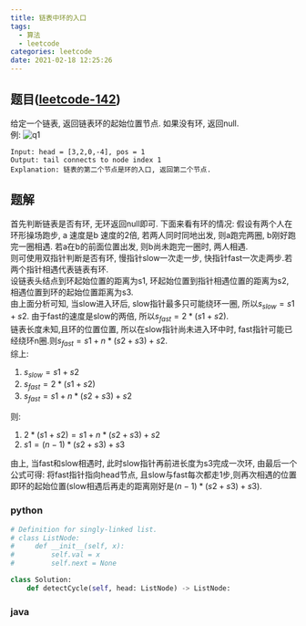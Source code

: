 ```yaml
---
title: 链表中环的入口
tags:
  - 算法
  - leetcode
categories: leetcode
date: 2021-02-18 12:25:26
---
```

## 题目([leetcode-142](https://leetcode.com/problems/linked-list-cycle-ii/))
给定一个链表, 返回链表环的起始位置节点. 如果没有环, 返回null.  
例:
![q1](https://cdn.jsdelivr.net/gh/in-a-day/cdn@main/images/leetcode/142/q_1.png)
```
Input: head = [3,2,0,-4], pos = 1
Output: tail connects to node index 1
Explanation: 链表的第二个节点是环的入口, 返回第二个节点.
```

## 题解
首先判断链表是否有环, 无环返回null即可.
下面来看有环的情况:
假设有两个人在环形操场跑步, a 速度是b 速度的2倍, 若两人同时同地出发, 则a跑完两圈, b刚好跑完一圈相遇. 若a在b的前面位置出发, 则b尚未跑完一圈时, 两人相遇.  
则可使用双指针判断是否有环, 慢指针slow一次走一步, 快指针fast一次走两步.若两个指针相遇代表链表有环.  
设链表头结点到环起始位置的距离为s1, 环起始位置到指针相遇位置的距离为s2, 相遇位置到环的起始位置距离为s3.  
由上面分析可知, 当slow进入环后, slow指针最多只可能绕环一圈, 所以$s_{slow} = s1 + s2$. 由于fast的速度是slow的两倍, 所以$s_{fast} = 2 * (s1 + s2)$.  
链表长度未知,且环的位置位置, 所以在slow指针尚未进入环中时, fast指针可能已经绕环n圈.则$s_{fast} = s1 + n * (s2 + s3) + s2$.  
综上:
1. $s_{slow} = s1 + s2$
2. $s_{fast} =  2 * (s1 + s2)$
3. $s_{fast} = s1 + n * (s2 + s3) + s2$  

则: 
1. $2 * (s1 + s2) = s1 + n * (s2 + s3) + s2$
2. $s1 = (n - 1) * (s2 + s3) + s3$  

由上, 当fast和slow相遇时, 此时slow指针再前进长度为s3完成一次环, 由最后一个公式可得: 将fast指针指向head节点, 且slow与fast每次都走1步,则再次相遇的位置即环的起始位置(slow相遇后再走的距离刚好是$(n - 1) * (s2 + s3) + s3$).

### python
```python
# Definition for singly-linked list.
# class ListNode:
#     def __init__(self, x):
#         self.val = x
#         self.next = None

class Solution:
    def detectCycle(self, head: ListNode) -> ListNode:
```

### java
```java
```
